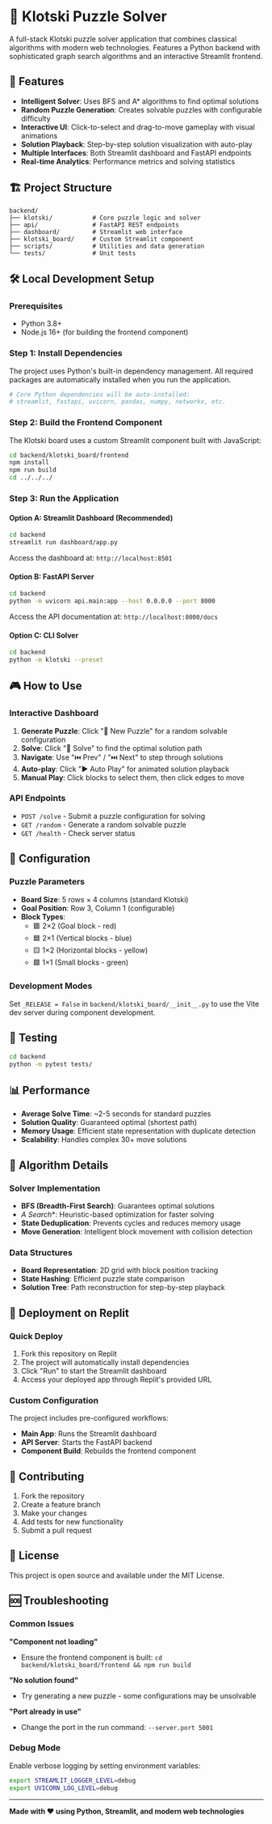 
# 🧩 Klotski Puzzle Solver

A full-stack Klotski puzzle solver application that combines classical algorithms with modern web technologies. Features a Python backend with sophisticated graph search algorithms and an interactive Streamlit frontend.

## 🚀 Features

- **Intelligent Solver**: Uses BFS and A* algorithms to find optimal solutions
- **Random Puzzle Generation**: Creates solvable puzzles with configurable difficulty
- **Interactive UI**: Click-to-select and drag-to-move gameplay with visual animations
- **Solution Playback**: Step-by-step solution visualization with auto-play
- **Multiple Interfaces**: Both Streamlit dashboard and FastAPI endpoints
- **Real-time Analytics**: Performance metrics and solving statistics

## 🏗️ Project Structure

```
backend/
├── klotski/           # Core puzzle logic and solver
├── api/               # FastAPI REST endpoints  
├── dashboard/         # Streamlit web interface
├── klotski_board/     # Custom Streamlit component
├── scripts/           # Utilities and data generation
└── tests/             # Unit tests
```

## 🛠️ Local Development Setup

### Prerequisites

- Python 3.8+
- Node.js 16+ (for building the frontend component)

### Step 1: Install Dependencies

The project uses Python's built-in dependency management. All required packages are automatically installed when you run the application.

```bash
# Core Python dependencies will be auto-installed:
# streamlit, fastapi, uvicorn, pandas, numpy, networkx, etc.
```

### Step 2: Build the Frontend Component

The Klotski board uses a custom Streamlit component built with JavaScript:

```bash
cd backend/klotski_board/frontend
npm install
npm run build
cd ../../../
```

### Step 3: Run the Application

#### Option A: Streamlit Dashboard (Recommended)

```bash
cd backend
streamlit run dashboard/app.py
```

Access the dashboard at: `http://localhost:8501`

#### Option B: FastAPI Server

```bash
cd backend
python -m uvicorn api.main:app --host 0.0.0.0 --port 8000
```

Access the API documentation at: `http://localhost:8000/docs`

#### Option C: CLI Solver

```bash
cd backend
python -m klotski --preset
```

## 🎮 How to Use

### Interactive Dashboard

1. **Generate Puzzle**: Click "🔀 New Puzzle" for a random solvable configuration
2. **Solve**: Click "🧠 Solve" to find the optimal solution path
3. **Navigate**: Use "⏮️ Prev" / "⏭️ Next" to step through solutions
4. **Auto-play**: Click "▶️ Auto Play" for animated solution playback
5. **Manual Play**: Click blocks to select them, then click edges to move

### API Endpoints

- `POST /solve` - Submit a puzzle configuration for solving
- `GET /random` - Generate a random solvable puzzle
- `GET /health` - Check server status

## 🔧 Configuration

### Puzzle Parameters

- **Board Size**: 5 rows × 4 columns (standard Klotski)
- **Goal Position**: Row 3, Column 1 (configurable)
- **Block Types**: 
  - 🟥 2×2 (Goal block - red)
  - 🟦 2×1 (Vertical blocks - blue)  
  - 🟨 1×2 (Horizontal blocks - yellow)
  - 🟩 1×1 (Small blocks - green)

### Development Modes

Set `_RELEASE = False` in `backend/klotski_board/__init__.py` to use the Vite dev server during component development.

## 🧪 Testing

```bash
cd backend
python -m pytest tests/
```

## 📊 Performance

- **Average Solve Time**: ~2-5 seconds for standard puzzles
- **Solution Quality**: Guaranteed optimal (shortest path)
- **Memory Usage**: Efficient state representation with duplicate detection
- **Scalability**: Handles complex 30+ move solutions

## 🎯 Algorithm Details

### Solver Implementation

- **BFS (Breadth-First Search)**: Guarantees optimal solutions
- **A* Search**: Heuristic-based optimization for faster solving
- **State Deduplication**: Prevents cycles and reduces memory usage
- **Move Generation**: Intelligent block movement with collision detection

### Data Structures

- **Board Representation**: 2D grid with block position tracking
- **State Hashing**: Efficient puzzle state comparison
- **Solution Tree**: Path reconstruction for step-by-step playback

## 🚀 Deployment on Replit

### Quick Deploy

1. Fork this repository on Replit
2. The project will automatically install dependencies
3. Click "Run" to start the Streamlit dashboard
4. Access your deployed app through Replit's provided URL

### Custom Configuration

The project includes pre-configured workflows:
- **Main App**: Runs the Streamlit dashboard
- **API Server**: Starts the FastAPI backend
- **Component Build**: Rebuilds the frontend component

## 🤝 Contributing

1. Fork the repository
2. Create a feature branch
3. Make your changes
4. Add tests for new functionality
5. Submit a pull request

## 📝 License

This project is open source and available under the MIT License.

## 🆘 Troubleshooting

### Common Issues

**"Component not loading"**
- Ensure the frontend component is built: `cd backend/klotski_board/frontend && npm run build`

**"No solution found"**  
- Try generating a new puzzle - some configurations may be unsolvable

**"Port already in use"**
- Change the port in the run command: `--server.port 5001`

### Debug Mode

Enable verbose logging by setting environment variables:
```bash
export STREAMLIT_LOGGER_LEVEL=debug
export UVICORN_LOG_LEVEL=debug
```

---

**Made with ❤️ using Python, Streamlit, and modern web technologies**
